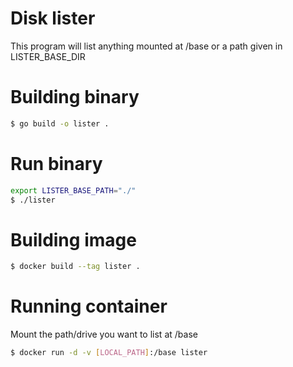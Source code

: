 # Disk lister
This program will list anything mounted at /base or a path given in LISTER_BASE_DIR

# Building binary
```bash
$ go build -o lister .
```

# Run binary
```bash
export LISTER_BASE_PATH="./"
$ ./lister
```

# Building image
```bash
$ docker build --tag lister .
```

# Running container
Mount the path/drive you want to list at /base
```bash
$ docker run -d -v [LOCAL_PATH]:/base lister
```
